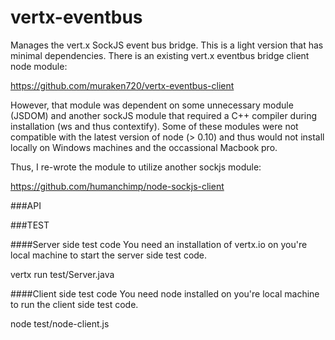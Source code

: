 vertx-eventbus
==============

Manages the vert.x SockJS event bus bridge. This is a light version that has minimal dependencies. There is an existing vert.x eventbus bridge client node module:

https://github.com/muraken720/vertx-eventbus-client

However, that module was dependent on some unnecessary module (JSDOM) and another sockJS module that required a C++ compiler during installation (ws and thus contextify). Some of these modules were not compatible with the latest version of node (> 0.10) and thus would not install locally on Windows machines and the occassional Macbook pro.

Thus, I re-wrote the module to utilize another sockjs module:

https://github.com/humanchimp/node-sockjs-client

###API



###TEST

####Server side test code
You need an installation of vertx.io on you're local machine to start the server side test code.

vertx run test/Server.java

####Client side test code
You need node installed on you're local machine to run the client side test code.

node test/node-client.js

